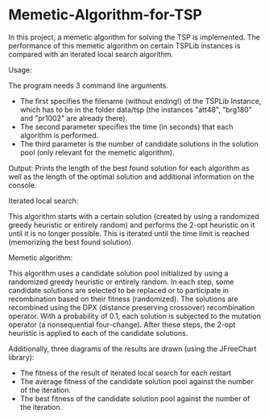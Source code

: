 Memetic-Algorithm-for-TSP
=========================
In this project, a memetic algorithm for solving the TSP is implemented. The performance of this memetic algorithm on certain TSPLib instances is compared with an iterated local search algorithm.

Usage:

The program needs 3 command line arguments. 
- The first specifies the filename (without ending!) of the TSPLib Instance, which has to be in the folder data/tsp (the instances "att48", "brg180" and "pr1002" are already there). 
- The second parameter specifies the time (in seconds) that each algorithm is performed. 
- The third parameter is the number of candidate solutions in the solution pool (only relevant for the memetic algorithm).

Output: 
Prints the length of the best found solution for each algorithm as well as the length of the optimal solution and additional information on the console. 

Iterated local search:

This algorithm starts with a certain solution (created by using a randomized greedy heuristic or entirely random) and performs the 2-opt heuristic on it until it is no longer possible. This is iterated until the time limit is reached (memorizing the best found solution).

Memetic algorithm:

This algorithm uses a candidate solution pool initialized by using a randomized greedy heuristic or entirely random. In each step, some candidate solutions are selected to be replaced or to participate in recombination based on their fitness (randomized). The solutions are recombined using the DPX (distance preserving crossover) recombination operator. With a probability of 0.1, each solution is subjected to the mutation operator (a nonsequential four-change). After these steps, the 2-opt heuristic is applied to each of the candidate solutions.

Additionally, three diagrams of the results are drawn (using the JFreeChart library): 
- The fitness of the result of iterated local search for each restart
- The average fitness of the candidate solution pool against the number of the iteration.
- The best fitness of the candidate solution pool against the number of the iteration.

